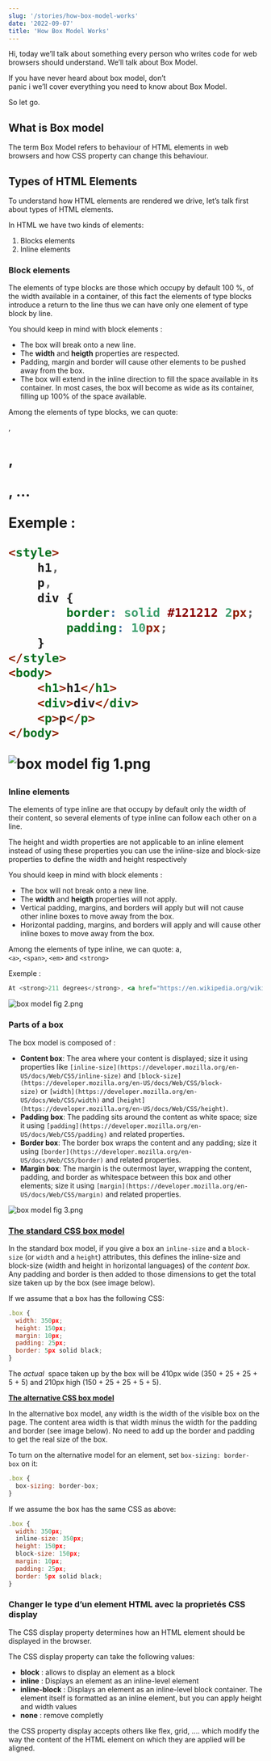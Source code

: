 ```yaml
---
slug: '/stories/how-box-model-works'
date: '2022-09-07'
title: 'How Box Model Works'
---
```


Hi, today we’ll talk about something every person who writes code for web browsers should understand. We’ll talk about Box Model.

If you have never heard about box model, don’t panic i we’ll cover everything you need to know about Box Model.

So let go.

## What is Box model

The term Box Model refers to behaviour of HTML elements in web browsers and how CSS property can change this behaviour.

## Types of HTML Elements

To understand how HTML elements are rendered we drive, let’s talk first about types of HTML elements.

In HTML we have two kinds of elements:

1. Blocks elements
2. Inline elements

### Block elements

The elements of type blocks are those which occupy by default 100 %, of the width available in a container, of this fact the elements of type blocks introduce a return to the line thus we can have only one element of type block by line.

You should keep in mind with block elements :

- The box will break onto a new line.
- The **width** and **heigth** properties are respected.
- Padding, margin and border will cause other elements to be pushed away from the box.
- The box will extend in the inline direction to fill the space available in its container. In most cases, the box will become as wide as its container, filling up 100% of the space available.

Among the elements of type blocks, we can quote: <div>, <h1>, <p>, …

Exemple :

```html
<style>
	h1,
	p,
	div {
		border: solid #121212 2px;
		padding: 10px;
	}
</style>
<body>
	<h1>h1</h1>
	<div>div</div>
	<p>p</p>
</body>
```

![box model fig 1.png](https://res.cloudinary.com/dxtggeaor/image/upload/v1662545532/francoisdisubi.com/box%20models/box_model_fig_1_tr116i.png)

### Inline elements

The elements of type inline are that occupy by default only the width of their content, so several elements of type inline can follow each other on a line.

The height and width properties are not applicable to an inline element instead of using these properties you can use the inline-size and block-size properties to define the width and height respectively

You should keep in mind with block elements :

- The box will not break onto a new line.
- The **width** and **heigth** properties will not apply.
- Vertical padding, margins, and borders will apply but will not cause other inline boxes to move away from the box.
- Horizontal padding, margins, and borders will apply and will cause other inline boxes to move away from the box.

Among the elements of type inline, we can quote: a, `<a>`, `<span>`, `<em>` and `<strong>`

Exemple :

```jsx
At <strong>211 degrees</strong>, <a href="https://en.wikipedia.org/wiki/Water">water</a>  is <em>hot</em>.
```

![box model fig 2.png](https://res.cloudinary.com/dxtggeaor/image/upload/v1662545533/francoisdisubi.com/box%20models/box_model_fig_2_ixqkul.png)

### Parts of a box

The box model is composed of :

- **Content box**: The area where your content is displayed; size it using properties like `[inline-size](https://developer.mozilla.org/en-US/docs/Web/CSS/inline-size)` and `[block-size](https://developer.mozilla.org/en-US/docs/Web/CSS/block-size)` or `[width](https://developer.mozilla.org/en-US/docs/Web/CSS/width)` and `[height](https://developer.mozilla.org/en-US/docs/Web/CSS/height)`.
- **Padding box**: The padding sits around the content as white space; size it using `[padding](https://developer.mozilla.org/en-US/docs/Web/CSS/padding)` and related properties.
- **Border box**: The border box wraps the content and any padding; size it using `[border](https://developer.mozilla.org/en-US/docs/Web/CSS/border)` and related properties.
- **Margin box**: The margin is the outermost layer, wrapping the content, padding, and border as whitespace between this box and other elements; size it using `[margin](https://developer.mozilla.org/en-US/docs/Web/CSS/margin)` and related properties.

![box model fig 3.png](https://res.cloudinary.com/dxtggeaor/image/upload/v1662545537/francoisdisubi.com/box%20models/box_model_fig_3_hsb8sc.png)

### **[The standard CSS box model](https://developer.mozilla.org/en-US/docs/Learn/CSS/Building_blocks/The_box_model#the_standard_css_box_model)**

In the standard box model, if you give a box an `inline-size` and a `block-size` (or `width` and a `height`) attributes, this defines the inline-size and block-size (width and height in horizontal languages) of the *content box*. Any padding and border is then added to those dimensions to get the total size taken up by the box (see image below).

If we assume that a box has the following CSS:

```jsx
.box {
  width: 350px;
  height: 150px;
  margin: 10px;
  padding: 25px;
  border: 5px solid black;
}
```

The *actual*
 space taken up by the box will be 410px wide (350 + 25 + 25 + 5 + 5) and 210px high (150 + 25 + 25 + 5 + 5).

**[The alternative CSS box model](https://developer.mozilla.org/en-US/docs/Learn/CSS/Building_blocks/The_box_model#the_alternative_css_box_model)**

In the alternative box model, any width is the width of the visible box on the page. The content area width is that width minus the width for the padding and border (see image below). No need to add up the border and padding to get the real size of the box.

To turn on the alternative model for an element, set `box-sizing: border-box` on it:

```jsx
.box {
  box-sizing: border-box;
}
```

If we assume the box has the same CSS as above:

```jsx
.box {
  width: 350px;
  inline-size: 350px;
  height: 150px;
  block-size: 150px;
  margin: 10px;
  padding: 25px;
  border: 5px solid black;
}
```

### Changer le type d’un element HTML avec la proprietés CSS display

The CSS display property determines how an HTML element should be displayed in the browser.

The CSS display property can take the following values:

- **block** : allows to display an element as a block
- **inline** : Displays an element as an inline-level element
- **inline-block** : Displays an element as an inline-level block container. The element itself is formatted as an inline element, but you can apply height and width values
- **none** : remove completly

the CSS property display accepts others like flex, grid, .... which modify the way the content of the HTML element on which they are applied will be aligned.
